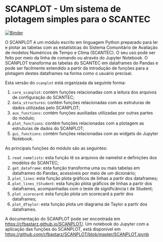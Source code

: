 # SCANPLOT - Um sistema de plotagem simples para o SCANTEC

[![Binder](https://mybinder.org/badge_logo.svg)](https://mybinder.org/v2/gh/cfbastarz/SCANPLOT/master)

O SCANPLOT é um módulo escrito em linguagem Python preparado para ler e plotar as tabelas com as estatísticas do Sistema Comunitário de Avaliação de modelos Numéricos de Tempo e Clima (SCANTEC). O seu uso pode ser feito por meio da linha de comando ou através do Jupyter Notebook. O SCANPLOT transforma as tabelas do SCANTEC em dataframes do Pandas e pode ser facilmente extendido a partir da introdução de funções para a plotagem destes dataframes na forma como o usuário precisar.

Esta versão do `scanplot` está organizada da seguinte forma:

1. `core_scanplot`: contém funções relacionadas com a leitura dos arquivos de configuração do SCANTEC;
2. `data_structures`: contém funções relacionadas com as estruturas de dados utilizadas pelo SCANPLOT;
3. `aux_functions`: contém funções auxiliadas utilizadas por outras partes do módulo;
4. `plot_functions`: contém funções relacionadas com a plotagem as estruturas de dados do SCANPLOT;
5. `gui_functions`: contém funções relacionadas com as widgets do Jupyter Notebook.

As principais funções do módulo são as seguintes:

1. `read_namelists`: esta função lê os arquivos de namelist e definições dos modelos do SCANTEC;
2. `get_dataframe`: esta função transforma uma ou mais tabelas em dataframes do Pandas, acessíveis por meio de um dicionário;
3. `plot_lines`: esta função plota gráficos de linhas a partir dos dataframes;
3. `plot_lines_tStudent`: esta função plota gráficos de linhas a partir dos dataframes, acompanhadas com o teste de significância t de Student;
4. `plot_scorecard`: esta função plota um scorecard a partir dos dataframes;
5. `plot_dTaylor`: esta função plota um diagrama de Taylor a partir dos dataframes.

A documentação do SCANPLOT pode ser encontrada em https://cfbastarz.github.io/SCANPLOT/. Um notebook do Jupyter com a aplicação das funções do SCANPLOT, está disponível em https://github.com/cfbastarz/SCANPLOT/blob/master/SCANPLOT.ipynb
